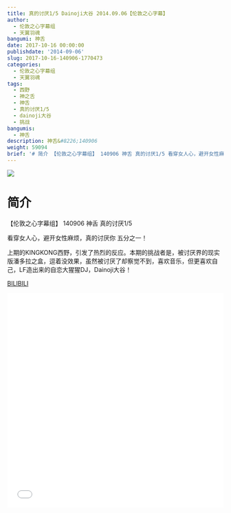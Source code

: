 ```yaml
---
title: 真的讨厌1/5 Dainoji大谷 2014.09.06【伦敦之心字幕】
author:
  - 伦敦之心字幕组
  - 天翼羽魂
bangumi: 神舌
date: 2017-10-16 00:00:00
publishdate: '2014-09-06'
slug: 2017-10-16-140906-1770473
categories:
  - 伦敦之心字幕组
  - 天翼羽魂
tags:
  - 西野
  - 神之舌
  - 神舌
  - 真的讨厌1/5
  - dainoji大谷
  - 挑战
bangumis:
  - 神舌
description: 神舌&#8226;140906
weight: 59094
brief: '# 简介 【伦敦之心字幕组】 140906 神舌 真的讨厌1/5 看穿女人心，避开女性麻烦，真的讨厌你 五分之一！ 上期的KINGKONG西野，引发了热烈的反应。本期的挑战者是，被讨厌界的现实版潘多拉之盒，逗着没效果，虽然被讨厌了却察觉不到，喜欢音乐，但更喜欢自己，LF造出来的自恋大猩猩DJ，Dainoji大谷！'
---
```


![](https://i.imgur.com/Uk5VWe2.jpg)

# 简介  
【伦敦之心字幕组】 140906 神舌 真的讨厌1/5


看穿女人心，避开女性麻烦，真的讨厌你 五分之一！


上期的KINGKONG西野，引发了热烈的反应。本期的挑战者是，被讨厌界的现实版潘多拉之盒，逗着没效果，虽然被讨厌了却察觉不到，喜欢音乐，但更喜欢自己，LF造出来的自恋大猩猩DJ，Dainoji大谷！

  [BILIBILI](https://www.bilibili.com/video/av1770473/)


<div class="vcontainer">  <iframe class='video' src="//www.bilibili.com/blackboard/player.html?aid=1770473" width="100%" height="500" frameborder="0" allowfullscreen="allowfullscreen"></iframe></div>
